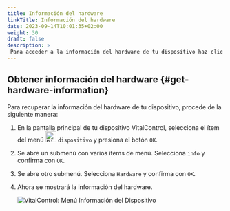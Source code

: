 ```yaml
---
title: Información del hardware
linkTitle: Información del hardware
date: 2023-09-14T10:01:35+02:00
weight: 30
draft: false
description: >
 Para acceder a la información del hardware de tu dispositivo haz clic aquí
---
```

## Obtener información del hardware {#get-hardware-information}

Para recuperar la información del hardware de tu dispositivo, procede de la siguiente manera:

1. En la pantalla principal de tu dispositivo VitalControl, selecciona el ítem del menú <img src="/icons/device.svg" width="25" align="bottom" alt="Dispositivo" />  `dispositivo` y presiona el botón `OK`.

2. Se abre un submenú con varios ítems de menú. Selecciona `info` y confirma con `OK`.

3. Se abre otro submenú. Selecciona `Hardware` y confirma con `OK`.

4. Ahora se mostrará la información del hardware.

   ![VitalControl: Menú Información del Dispositivo](../images/hardware.png "Obtener información del hardware")
